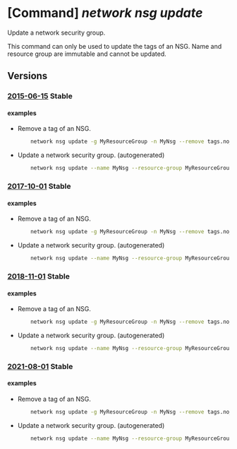 # [Command] _network nsg update_

Update a network security group.

This command can only be used to update the tags of an NSG. Name and resource group are immutable and cannot be updated.

## Versions

### [2015-06-15](/Resources/mgmt-plane/L3N1YnNjcmlwdGlvbnMve30vcmVzb3VyY2Vncm91cHMve30vcHJvdmlkZXJzL21pY3Jvc29mdC5uZXR3b3JrL25ldHdvcmtzZWN1cml0eWdyb3Vwcy97fQ==/2015-06-15.xml) **Stable**

<!-- mgmt-plane /subscriptions/{}/resourcegroups/{}/providers/microsoft.network/networksecuritygroups/{} 2015-06-15 -->

#### examples

- Remove a tag of an NSG.
    ```bash
        network nsg update -g MyResourceGroup -n MyNsg --remove tags.no_80
    ```

- Update a network security group. (autogenerated)
    ```bash
        network nsg update --name MyNsg --resource-group MyResourceGroup --set tags.CostCenter=MyBusinessGroup
    ```

### [2017-10-01](/Resources/mgmt-plane/L3N1YnNjcmlwdGlvbnMve30vcmVzb3VyY2Vncm91cHMve30vcHJvdmlkZXJzL21pY3Jvc29mdC5uZXR3b3JrL25ldHdvcmtzZWN1cml0eWdyb3Vwcy97fQ==/2017-10-01.xml) **Stable**

<!-- mgmt-plane /subscriptions/{}/resourcegroups/{}/providers/microsoft.network/networksecuritygroups/{} 2017-10-01 -->

#### examples

- Remove a tag of an NSG.
    ```bash
        network nsg update -g MyResourceGroup -n MyNsg --remove tags.no_80
    ```

- Update a network security group. (autogenerated)
    ```bash
        network nsg update --name MyNsg --resource-group MyResourceGroup --set tags.CostCenter=MyBusinessGroup
    ```

### [2018-11-01](/Resources/mgmt-plane/L3N1YnNjcmlwdGlvbnMve30vcmVzb3VyY2Vncm91cHMve30vcHJvdmlkZXJzL21pY3Jvc29mdC5uZXR3b3JrL25ldHdvcmtzZWN1cml0eWdyb3Vwcy97fQ==/2018-11-01.xml) **Stable**

<!-- mgmt-plane /subscriptions/{}/resourcegroups/{}/providers/microsoft.network/networksecuritygroups/{} 2018-11-01 -->

#### examples

- Remove a tag of an NSG.
    ```bash
        network nsg update -g MyResourceGroup -n MyNsg --remove tags.no_80
    ```

- Update a network security group. (autogenerated)
    ```bash
        network nsg update --name MyNsg --resource-group MyResourceGroup --set tags.CostCenter=MyBusinessGroup
    ```

### [2021-08-01](/Resources/mgmt-plane/L3N1YnNjcmlwdGlvbnMve30vcmVzb3VyY2Vncm91cHMve30vcHJvdmlkZXJzL21pY3Jvc29mdC5uZXR3b3JrL25ldHdvcmtzZWN1cml0eWdyb3Vwcy97fQ==/2021-08-01.xml) **Stable**

<!-- mgmt-plane /subscriptions/{}/resourcegroups/{}/providers/microsoft.network/networksecuritygroups/{} 2021-08-01 -->

#### examples

- Remove a tag of an NSG.
    ```bash
        network nsg update -g MyResourceGroup -n MyNsg --remove tags.no_80
    ```

- Update a network security group. (autogenerated)
    ```bash
        network nsg update --name MyNsg --resource-group MyResourceGroup --set tags.CostCenter=MyBusinessGroup
    ```
